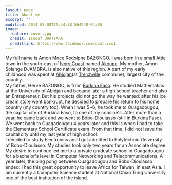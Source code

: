 ```yaml
---
layout: page
title: About me
excerpt: ""
modified: 2014-08-08T19:44:38.564948-04:00
image:
  feature: cover.jpg
  credit: Issouf OUATTARA
  creditlink: https://www.facebook.com/ouat.iss1
---
```

My full name is Amon Moce Rodolphe BAZONGO. I was born in a small [Attie](https://en.wikipedia.org/wiki/Attie) town in the south-east of [Ivory Coast](https://en.wikipedia.org/wiki/Ivory_Coast) named [Akoupe](https://en.wikipedia.org/wiki/Akoup%C3%A9). My mother, Amon Solange DJAMBRA, is also native of this region. A part of my early childhood was spent at [Abidjan](https://en.wikipedia.org/wiki/Abidjan)(at  [Treichville](https://en.wikipedia.org/wiki/Treichville) commune), largest city of the country.<br/>
My father, Herve BAZONGO, is from [Burkina Faso](https://en.wikipedia.org/wiki/Burkina_Faso). He studied Mathematics at the University of Abidjan and became later a high school teacher and also an Entrepreneur. But his projects did not go the way he wanted: after his ice cream store went bankrupt, he decided to prepare his return to his home country (my country too). When I was 5~6, he took me to Ouagadougou, the capital city of Burkina Faso, to one of my cousine's. After more than a year, he came back and we went to Bobo-Dioulasso (still in Burkina Faso). We went back to Ouagadougou 4 years later and this is when I had to take the Elementary School Certificate exam. From that time, I did not leave the capital city until my last year of high school.<br/>
I decided to study Electronics and I got admitted to Polytechnic University of Bobo-Dioulasso. My studies took only two years for an Associate degree. My desire to continue led me to a private graduate school in Ouagadougou for a bachelor's level in Computer Networking and Telecommunications. A year later, the ping pong between Ouagadougou and Bobo-Dioulasso ended: I had this great opportunity to leave Africa for Taiwan, in east Asia. I am currently a Computer Science student at National Chiao Tung University, one of the best institution of the island.
